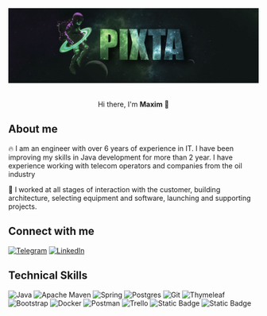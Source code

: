 <div style="text-align:center">
<img src="images/github2.jpg" alt="logo">
</div>

<br>
 <p align="center"> Hi there, I'm <b>Maxim</b> 👋</p>

## About me

🔥 I am an engineer with over 6 years of experience in IT. I have been improving my skills in Java development for more
than 2 year.
I have experience working with telecom operators and companies from the oil industry

🎯 I worked at all stages of interaction with the customer, building architecture, selecting equipment and software,
launching and supporting projects.

## Connect with me

[![Telegram](https://img.shields.io/badge/-Telegram-blue?logo=Telegram&logoColor=white)](https://t.me/ded_pixta)
[![LinkedIn](https://img.shields.io/badge/-LinkedIn-blue?logo=LinkedIn&logoColor=white)](https://linkedin.com/in/pixta)

## Technical Skills

![Java](https://img.shields.io/badge/java-%23ED8B00.svg?style=for-the-badge&logo=java&logoColor=white)
![Apache Maven](https://img.shields.io/badge/Apache%20Maven-C71A36?style=for-the-badge&logo=Apache%20Maven&logoColor=white)
![Spring](https://img.shields.io/badge/spring-%236DB33F.svg?style=for-the-badge&logo=spring&logoColor=white)
![Postgres](https://img.shields.io/badge/postgres-%23316192.svg?style=for-the-badge&logo=postgresql&logoColor=white)
![Git](https://img.shields.io/badge/git-%23F05033.svg?style=for-the-badge&logo=git&logoColor=white)
![Thymeleaf](https://img.shields.io/badge/Thymeleaf-%23005C0F.svg?style=for-the-badge&logo=Thymeleaf&logoColor=white)
![Bootstrap](https://img.shields.io/badge/bootstrap-%23563D7C.svg?style=for-the-badge&logo=bootstrap&logoColor=white)
![Docker](https://img.shields.io/badge/docker-%230db7ed.svg?style=for-the-badge&logo=docker&logoColor=white)
![Postman](https://img.shields.io/badge/Postman-FF6C37?style=for-the-badge&logo=postman&logoColor=white)
![Trello](https://img.shields.io/badge/Trello-%23026AA7.svg?style=for-the-badge&logo=Trello&logoColor=white) 
![Static Badge](https://img.shields.io/badge/kafka-%23231F20?style=for-the-badge&logo=apachekafka&logoColor=white)
![Static Badge](https://img.shields.io/badge/gradle-%2382B816?style=for-the-badge&logo=gradle&logoColor=white)
